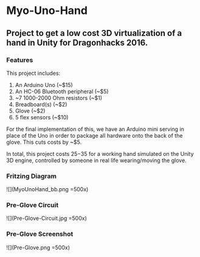 # Myo-Uno-Hand

## Project to get a low cost 3D virtualization of a hand in Unity for Dragonhacks 2016.

### Features 

This project includes: 

1. An Arduino Uno (~$15)
2. An HC-06 Bluetooth peripheral (~$5)
3. ~7 1000-2000 Ohm resistors (~$1)
4. Breadboard(s) (~$2)
5. Glove (~$2)
6. 5 flex sensors (~$10)

For the final implementation of this, we have an Arduino mini serving in place of the Uno in order to package all hardware onto the back of the glove.  This cuts costs by ~$5.

In total, this project costs $25-$35 for a working hand simulated on the Unity 3D engine, controlled by someone in real life wearing/moving the glove.  

### Fritzing Diagram 


![](MyoUnoHand_bb.png =500x)


### Pre-Glove Circuit 

![](Pre-Glove-Circuit.jpg =500x)

### Pre-Glove Screenshot 

![](Pre-Glove.png =500x)

